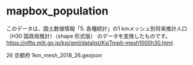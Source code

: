 # mapbox_population
このデータは、国土数値情報「5. 各種統計」の1 kmメッシュ別将来推計人口（H30 国政局推計）（shape 形式版） のデータを変換したものです。
https://nlftp.mlit.go.jp/ksj/gml/datalist/KsjTmplt-mesh1000h30.html

26  京都府 1km_mesh_2018_26.geojson
